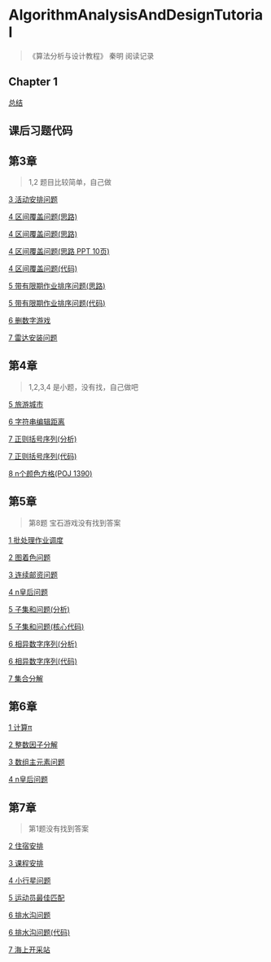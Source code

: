 # AlgorithmAnalysisAndDesignTutorial
> 《算法分析与设计教程》 秦明 阅读记录
## Chapter 1

[总结](http://www.sivan.tech/2019/02/28/%E7%AE%97%E6%B3%95%E5%88%86%E6%9E%90%E4%B8%8E%E8%AE%BE%E8%AE%A1%E6%95%99%E7%A8%8B-Chapter-1/)

## 课后习题代码

## 第3章
> 1,2 题目比较简单，自己做

[3 活动安排问题](https://github.com/algorithm-skill/AlgorithmAnalysisAndDesignTutorial/blob/master/%E8%AF%BE%E5%90%8E%E4%B9%A0%E9%A2%98/%E7%AC%AC3%E7%AB%A0/3%E6%B4%BB%E5%8A%A8%E5%AE%89%E6%8E%92.java)

[4 区间覆盖问题(思路)](https://blog.csdn.net/chenguolinblog/article/details/7882316)

[4 区间覆盖问题(思路)](https://www.cnblogs.com/Draymonder/p/7215230.html)

[4 区间覆盖问题(思路 PPT 10页)](https://wenku.baidu.com/view/2717698379563c1ec4da7133.html)

[4 区间覆盖问题(代码)](https://blog.csdn.net/weixin_37605770/article/details/70160342)

[5 带有限期作业排序问题(思路)](https://blog.csdn.net/qq_29617037/article/details/51371460)

[5 带有限期作业排序问题(代码)](https://blog.csdn.net/bajinbajin/article/details/13616059)

[6 删数字游戏](https://blog.csdn.net/yuanxu716/article/details/72974373)

[7 雷达安装问题](https://blog.csdn.net/cax1165/article/details/52563947)

## 第4章
> 1,2,3,4 是小题，没有找，自己做吧

[5 旅游城市](https://www.cnblogs.com/L-Arikes/p/5099270.html)

[6 字符串编辑距离](https://github.com/algorithm-skill/AlgorithmAnalysisAndDesignTutorial/blob/master/%E8%AF%BE%E5%90%8E%E4%B9%A0%E9%A2%98/%E7%AC%AC4%E7%AB%A0/6.c)

[7 正则括号序列(分析)](https://wenku.baidu.com/view/a23c5a2b7375a417866f8f14.html)

[7 正则括号序列(代码)](https://blog.csdn.net/svitter/article/details/25186367)

[8 n个颜色方格(POJ 1390)](https://blog.csdn.net/PKU_ZZY/article/details/51442591)

## 第5章
> 第8题 宝石游戏没有找到答案

[1 批处理作业调度](https://github.com/algorithm-skill/AlgorithmAnalysisAndDesignTutorial/blob/master/%E8%AF%BE%E5%90%8E%E4%B9%A0%E9%A2%98/%E7%AC%AC5%E7%AB%A0/1%E6%89%B9%E5%A4%84%E7%90%86%E4%BD%9C%E4%B8%9A%E8%B0%83%E5%BA%A6.java)

[2 图着色问题](https://wenku.baidu.com/view/7193073c7fd5360cba1adb85.html)

[3 连续邮资问题](https://github.com/algorithm-skill/AlgorithmAnalysisAndDesignTutorial/blob/master/%E8%AF%BE%E5%90%8E%E4%B9%A0%E9%A2%98/%E7%AC%AC5%E7%AB%A0/3%E8%BF%9E%E7%BB%AD%E9%82%AE%E8%B5%84%E9%97%AE%E9%A2%98.java)

[4 n皇后问题](https://github.com/algorithm-skill/AlgorithmAnalysisAndDesignTutorial/blob/master/%E8%AF%BE%E5%90%8E%E4%B9%A0%E9%A2%98/%E7%AC%AC5%E7%AB%A0/4n%E7%9A%87%E5%90%8E.java)

[5 子集和问题(分析)](https://github.com/algorithm-skill/AlgorithmAnalysisAndDesignTutorial/blob/master/%E8%AF%BE%E5%90%8E%E4%B9%A0%E9%A2%98/%E7%AC%AC5%E7%AB%A0/5%E5%AD%90%E9%9B%86%E5%92%8C%E9%97%AE%E9%A2%98%E7%9B%AE.jpg)

[5 子集和问题(核心代码)](https://github.com/algorithm-skill/AlgorithmAnalysisAndDesignTutorial/blob/master/%E8%AF%BE%E5%90%8E%E4%B9%A0%E9%A2%98/%E7%AC%AC5%E7%AB%A0/5%E5%AD%90%E9%9B%86%E5%92%8C%E9%97%AE%E9%A2%98.c)

[6 相异数字序列(分析)](https://max.book118.com/html/2018/0518/167077771.shtm)
    
[6 相异数字序列(代码)](https://blog.csdn.net/beatbean/article/details/8455544)

[7 集合分解](https://www.cnblogs.com/woxiaosade/p/10019520.html)

## 第6章
[1 计算π](https://github.com/algorithm-skill/AlgorithmAnalysisAndDesignTutorial/blob/master/%E8%AF%BE%E5%90%8E%E4%B9%A0%E9%A2%98/%E7%AC%AC6%E7%AB%A0/1%E8%AE%A1%E7%AE%97%CF%80%E5%80%BC.c)

[2 整数因子分解](https://github.com/algorithm-skill/AlgorithmAnalysisAndDesignTutorial/blob/master/%E8%AF%BE%E5%90%8E%E4%B9%A0%E9%A2%98/%E7%AC%AC6%E7%AB%A0/2%E6%95%B4%E6%95%B0%E5%9B%A0%E5%AD%90%E5%88%86%E8%A7%A3.java)

[3 数组主元素问题](https://github.com/algorithm-skill/AlgorithmAnalysisAndDesignTutorial/blob/master/%E8%AF%BE%E5%90%8E%E4%B9%A0%E9%A2%98/%E7%AC%AC6%E7%AB%A0/3%E6%95%B0%E7%BB%84%E4%B8%BB%E5%85%83%E7%B4%A0%E9%97%AE%E9%A2%98.java)

[4 n皇后问题](https://github.com/algorithm-skill/AlgorithmAnalysisAndDesignTutorial/blob/master/%E8%AF%BE%E5%90%8E%E4%B9%A0%E9%A2%98/%E7%AC%AC6%E7%AB%A0/4n%E7%9A%87%E5%90%8E%E9%97%AE%E9%A2%98.java)


## 第7章
> 第1题没有找到答案

[2 住宿安排](https://blog.csdn.net/q22232222/article/details/25038757)

[3 课程安排](https://blog.csdn.net/greatjames/article/details/75668477)

[4 小行星问题](https://blog.csdn.net/forpro_yang/article/details/6650838)

[5 运动员最佳匹配](https://blog.csdn.net/Matrix97/article/details/80794959)

[6 排水沟问题](https://blog.csdn.net/u014141559/article/details/43709481?utm_source=blogxgwz7)

[6 排水沟问题(代码)](https://blog.csdn.net/qq_37685156/article/details/78652193)

[7 海上开采站](https://blog.csdn.net/q22232222/article/details/25060365)



